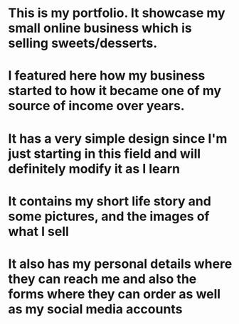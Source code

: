# This is my portfolio. It showcase my small online business which is selling sweets/desserts.
# I featured here how my business started to how it became one of my source of income over years.
# It has a very simple design since I'm just starting in this field and will definitely modify it as I learn
# It contains my short life story and some pictures, and the images of what I sell
# It also has my personal details where they can reach me and also the forms where they can order as well as my social media accounts
